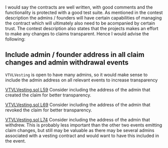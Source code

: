 I would say the contracts are well written, with good comments and the functionality is protected with a good test suite. As mentioned in the contest description the admins / founders will have certain capabilities of managing the contract which will ultimately also need to be acompanied by certain trust. The contest description also states that the projects makes an effort to make any changes to claims transparent. Hence I would advise the following:

## Include admin / founder address in all claim changes and admin withdrawal events
`VTVLVesting` is open to have many admins, so it would make sense to include the admin address on all relevant events to increase transparency

[VTVLVesting.sol L59](https://github.com/code-423n4/2022-09-vtvl/blob/main/contracts/VTVLVesting.sol#L59)
Consider including the address of the admin that created the claim for better transparency.

[VTVLVesting.sol L69](https://github.com/code-423n4/2022-09-vtvl/blob/main/contracts/VTVLVesting.sol#L69)
Consider including the address of the admin that revoked the claim for better transparency.

[VTVLVesting.sol L74](https://github.com/code-423n4/2022-09-vtvl/blob/main/contracts/VTVLVesting.sol#L74)
Consider including the address of the admin that withdrew. This is probably less important than the other two events emitting claim changes, but still may be valuable as there may be several admins associated with a vesting contract and would want to have this included in the event.


